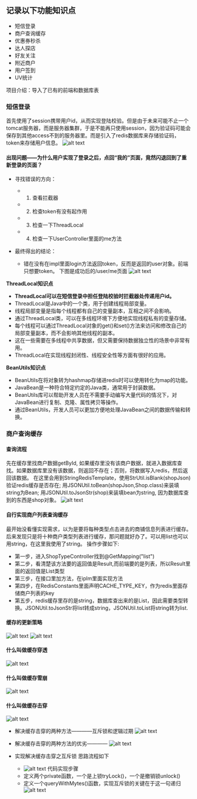 ## 记录以下功能知识点
- 短信登录
- 商户查询缓存
- 优惠券秒杀
- 达人探店
- 好友关注
- 附近商户
- 用户签到
- UV统计

项目介绍：导入了已有的前端和数据库表

### 短信登录

首先使用了session携带用户id，从而实现登陆校验。但是由于未来可能不止一个tomcat服务器，而是服务器集群，于是不能再只使用session，因为验证码可能会保存到其他access不到的服务器里。而是引入了redis数据库来存储验证码，token来存储用户信息。
![alt text](image-24.png)

#### 出现问题——为什么用户实现了登录之后，点回“我的”页面，竟然闪退回到了重新登录的页面？
- 寻找错误的方向：
    - 1. 查看拦截器
    - 2. 检查token有没有起作用
    - 3. 检查一下ThreadLocal
    - 4. 检查一下UserController里面的me方法

- 最终得出的结论：
    - 错在没有在impl里面login方法返回token，反而是返回的user对象。前端只想要token。
    下图是成功后的/user/me页面
    ![alt text](image-28.png)


**ThreadLocal知识点**
- **ThreadLocal可以在短信登录中担任登陆校验时拦截器处传递用户id。**
- ThreadLocal是Java中的一个类，用于创建线程局部变量。
- 线程局部变量是指每个线程都有自己的变量副本，互相之间不会影响。
- 通过ThreadLocal类，可以在多线程环境下方便地实现线程私有的变量存储。
- 每个线程可以通过ThreadLocal对象的get()和set()方法来访问和修改自己的局部变量副本，而不会影响其他线程的副本。
- 这在一些需要在多线程中共享数据，但又需要保持数据独立性的场景中非常有用。
- ThreadLocal在实现线程封闭性、线程安全性等方面有很好的应用。

**BeanUtils知识点**
- BeanUtils在将对象转为hashmap存储进redis时可以使用转化为map的功能。
- JavaBean是一种符合特定约定的Java类，通常用于封装数据。
- BeanUtils库可以帮助开发人员在不需要手动编写大量代码的情况下，对JavaBean进行复制、克隆、属性拷贝等操作。 
- 通过BeanUtils，开发人员可以更加方便地处理JavaBean之间的数据传输和转换。

### 商户查询缓存
#### 查询流程
先在缓存里找商户数据getById, 如果缓存里没有该商户数据，就进入数据库查找。如果数据库里没有该数据，则返回不存在；否则，将数据写入redis，然后返回该数据。
在这里会用到StringRedisTemplate，使用StrUtil.isBlank(shopJson)验证redis缓存是否存在; 用JSONUtil.toBean(shopJson,Shop.class)来装填string为Bean; 用JSONUtil.toJsonStr(shop)来装填bean为string, 因为数据库查到的东西是shop对象。
![alt text](image-25.png)

#### 自行实现商户列表查询缓存
最开始没看懂实现需求，以为是要将每种类型点击进去的商铺信息列表进行缓存。后来发现只是将十种商户类型列表进行缓存，那问题就好办了。可以用list也可以用string，在这里我使用了string。
操作步骤如下:
- 第一步，进入ShopTypeController找到@GetMapping("list")
- 第二步，看清楚该方法要的返回值是Result,而前端要的是列表，所以Result里面的返回值是List类型
- 第三步，在接口里加方法，在iplm里面实现方法
- 第四步，在RedisConstants里面声明CACHE_TYPE_KEY，作为redis里面存储商户列表的key
- 第五步，redis缓存里存的是string，数据库查出来的是List<ShopType>，因此需要类型转换。JSONUtil.toJsonStr将list转成string，JSONUtil.toList将string转为list.


#### 缓存的更新策略
![alt text](image-26.png)
![alt text](image-27.png)

#### 什么叫做缓存穿透
![alt text](image-29.png)

#### 什么叫做缓存雪崩
![alt text](image-30.png)

#### 什么叫做缓存击穿
![alt text](image-33.png)
- 解决缓存击穿的两种方法————互斥锁和逻辑过期
![alt text](image-31.png)
- 解决缓存击穿的两种方法的优劣————
![alt text](image-32.png)

- 实现解决缓存击穿之互斥锁
思路流程如下
    - ![alt text](image-34.png)
代码实现步骤
    - 定义两个private函数，一个是上锁tryLock()，一个是撤销锁unlock()
    - 定义一个queryWithMytes()函数，实现互斥锁的关键在于这一句递归
    ![alt text](image-35.png)
